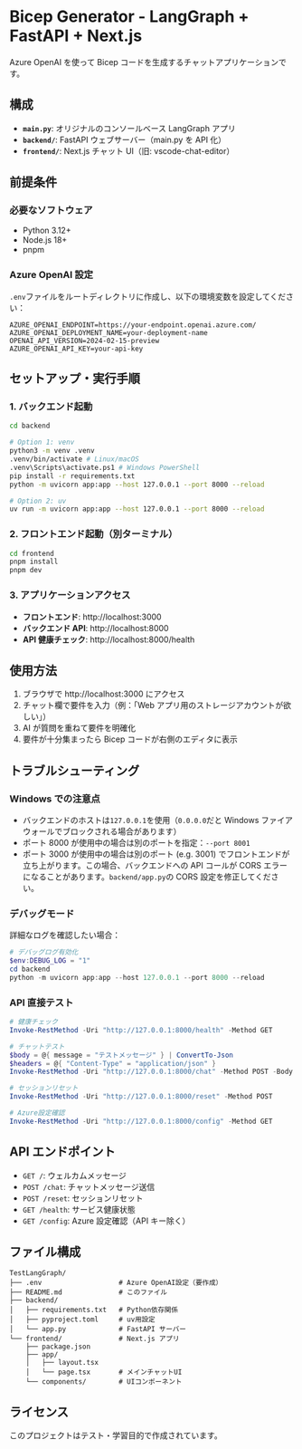 # Bicep Generator - LangGraph + FastAPI + Next.js

Azure OpenAI を使って Bicep コードを生成するチャットアプリケーションです。

## 構成

- **`main.py`**: オリジナルのコンソールベース LangGraph アプリ
- **`backend/`**: FastAPI ウェブサーバー（main.py を API 化）
- **`frontend/`**: Next.js チャット UI（旧: vscode-chat-editor）

## 前提条件

### 必要なソフトウェア

- Python 3.12+
- Node.js 18+
- pnpm

### Azure OpenAI 設定

`.env`ファイルをルートディレクトリに作成し、以下の環境変数を設定してください：

```env
AZURE_OPENAI_ENDPOINT=https://your-endpoint.openai.azure.com/
AZURE_OPENAI_DEPLOYMENT_NAME=your-deployment-name
OPENAI_API_VERSION=2024-02-15-preview
AZURE_OPENAI_API_KEY=your-api-key
```

## セットアップ・実行手順

### 1. バックエンド起動

```bash
cd backend

# Option 1: venv
python3 -m venv .venv
.venv/bin/activate # Linux/macOS
.venv\Scripts\activate.ps1 # Windows PowerShell
pip install -r requirements.txt
python -m uvicorn app:app --host 127.0.0.1 --port 8000 --reload

# Option 2: uv
uv run -m uvicorn app:app --host 127.0.0.1 --port 8000 --reload
```

### 2. フロントエンド起動（別ターミナル）

```bash
cd frontend
pnpm install
pnpm dev
```

### 3. アプリケーションアクセス

- **フロントエンド**: http://localhost:3000
- **バックエンド API**: http://localhost:8000
- **API 健康チェック**: http://localhost:8000/health

## 使用方法

1. ブラウザで http://localhost:3000 にアクセス
2. チャット欄で要件を入力（例：「Web アプリ用のストレージアカウントが欲しい」）
3. AI が質問を重ねて要件を明確化
4. 要件が十分集まったら Bicep コードが右側のエディタに表示

## トラブルシューティング

### Windows での注意点

- バックエンドのホストは`127.0.0.1`を使用（`0.0.0.0`だと Windows ファイアウォールでブロックされる場合があります）
- ポート 8000 が使用中の場合は別のポートを指定：`--port 8001`
- ポート 3000 が使用中の場合は別のポート (e.g. 3001) でフロントエンドが立ち上がります。この場合、バックエンドへの API コールが CORS エラーになることがあります。`backend/app.py`の CORS 設定を修正してください。

### デバッグモード

詳細なログを確認したい場合：

```powershell
# デバッグログ有効化
$env:DEBUG_LOG = "1"
cd backend
python -m uvicorn app:app --host 127.0.0.1 --port 8000 --reload
```

### API 直接テスト

```powershell
# 健康チェック
Invoke-RestMethod -Uri "http://127.0.0.1:8000/health" -Method GET

# チャットテスト
$body = @{ message = "テストメッセージ" } | ConvertTo-Json
$headers = @{ "Content-Type" = "application/json" }
Invoke-RestMethod -Uri "http://127.0.0.1:8000/chat" -Method POST -Body $body -Headers $headers

# セッションリセット
Invoke-RestMethod -Uri "http://127.0.0.1:8000/reset" -Method POST

# Azure設定確認
Invoke-RestMethod -Uri "http://127.0.0.1:8000/config" -Method GET
```

## API エンドポイント

- `GET /`: ウェルカムメッセージ
- `POST /chat`: チャットメッセージ送信
- `POST /reset`: セッションリセット
- `GET /health`: サービス健康状態
- `GET /config`: Azure 設定確認（API キー除く）

## ファイル構成

```
TestLangGraph/
├── .env                   # Azure OpenAI設定（要作成）
├── README.md              # このファイル
├── backend/
│   ├── requirements.txt   # Python依存関係
│   ├── pyproject.toml     # uv用設定
│   └── app.py             # FastAPI サーバー
└── frontend/              # Next.js アプリ
    ├── package.json
    ├── app/
    │   ├── layout.tsx
    │   └── page.tsx       # メインチャットUI
    └── components/        # UIコンポーネント
```

## ライセンス

このプロジェクトはテスト・学習目的で作成されています。
